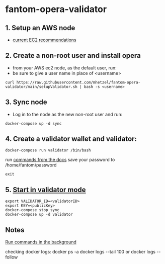 # fantom-opera-validator

## 1. Setup an AWS node
- [current EC2 recommendations](https://docs.fantom.foundation/staking/how-to-run-a-validator-node#validator-parameters)

## 2. Create a non-root user and install opera
 - from your AWS ec2 node, as the default user, run:
 - be sure to give a user name in place of &lt;username>
```
curl https://raw.githubusercontent.com/mhetzel/fantom-opera-validator/main/setupValidator.sh | bash -s <username>
```
## 3. Sync node
- Log in to the node as the new non-root user and run:
```
docker-compose up -d sync
```
## 4. Create a validator wallet and validator:
```
docker-compose run validator /bin/bash
```
run [commands from the docs](https://docs.fantom.foundation/staking/how-to-run-a-validator-node#create-a-validator-wallet)
save your password to /home/fantom/password
```
exit
```

## 5. [Start in validator mode](https://docs.fantom.foundation/staking/how-to-run-a-validator-node#run-your-fantom-validator-node)
```
export VALIDATOR_ID=<validatorID>
export KEY=<publicKey>
docker-compose stop sync
docker-compose up -d validator
```

## Notes
[Run commands in the background](https://www.computerhope.com/unix/unohup.htm)

checking docker logs:
docker ps -a
docker logs --tail 100 <container ID> or docker logs --follow <container ID>
